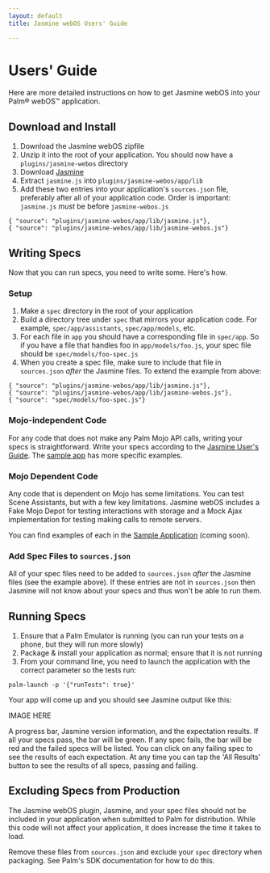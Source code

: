 ```yaml
---
layout: default
title: Jasmine webOS Users' Guide

---
```


# Users' Guide

Here are more detailed instructions on how to get Jasmine webOS into your Palm&reg; webOS&trade; application.

## Download and Install

  1. Download the Jasmine webOS zipfile
  1. Unzip it into the root of your application. You should now have a `plugins/jasmine-webos` directory
  1. Download [Jasmine](http://pivotal.github.com/jasmine)
  1. Extract `jasmine.js` into `plugins/jasmine-webos/app/lib`
  1. Add these two entries into your application's `sources.json` file, preferably after all of your application code. Order is important: `jasmine.js` _must_ be before `jasmine-webos.js`

    { "source": "plugins/jasmine-webos/app/lib/jasmine.js"},
    { "source": "plugins/jasmine-webos/app/lib/jasmine-webos.js"}

## Writing Specs

Now that you can run specs, you need to write some. Here's how.

### Setup

  1. Make a `spec` directory in the root of your application
  1. Build a directory tree under `spec` that mirrors your application code. For example, `spec/app/assistants`, `spec/app/models`, etc.
  1. For each file in `app` you should have a corresponding file in `spec/app`. So if you have a file that handles foo in `app/models/foo.js`, your spec file should be `spec/models/foo-spec.js`
  1. When you create a spec file, make sure to include that file in `sources.json` _after_ the Jasmine files. To extend the example from above:

    { "source": "plugins/jasmine-webos/app/lib/jasmine.js"},
    { "source": "plugins/jasmine-webos/app/lib/jasmine-webos.js"},
    { "source": "spec/models/foo-spec.js"}

### Mojo-independent Code

For any code that does not make any Palm Mojo API calls, writing your specs is straightforward. Write your specs according to the [Jasmine User's Guide](). The [sample app]() has more specific examples.

### Mojo Dependent Code

Any code that is dependent on Mojo has some limitations. You can test Scene Assistants, but with a few key limitations. Jasmine webOS includes a Fake Mojo Depot for testing interactions with storage and a Mock Ajax implementation for testing making calls to remote servers.

You can find examples of each in the [Sample Application]() (coming soon).

### Add Spec Files to `sources.json`

All of your spec files need to be added to `sources.json` _after_ the Jasmine files (see the example above). If these entries are not in `sources.json` then Jasmine will not know about your specs and thus won't be able to run them.

## Running Specs

  1. Ensure that a Palm Emulator is running (you can run your tests on a phone, but they will run more slowly)
  1. Package & install your application as normal; ensure that it is not running
  1. From your command line, you need to launch the application with the correct parameter so the tests run:
  
    palm-launch -p '{"runTests": true}'

Your app will come up and you should see Jasmine output like this:

IMAGE HERE

A progress bar, Jasmine version information, and the expectation results. If all your specs pass, the bar will be green. If any spec fails, the bar will be red and the failed specs will be listed. You can click on any failing spec to see the results of each expectation. At any time you can tap the 'All Results' button to see the results of all specs, passing and failing.

## Excluding Specs from Production

The Jasmine webOS plugin, Jasmine, and your spec files should not be included in your application when submitted to Palm for distribution. While this code will not affect your application, it does increase the time it takes to load.

Remove these files from `sources.json` and exclude your `spec` directory when packaging. See Palm's SDK documentation for how to do this.